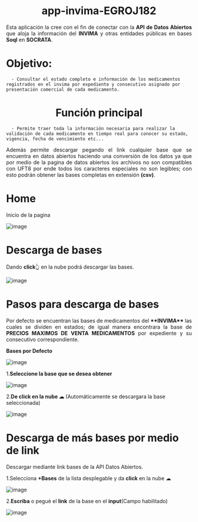 <h1 align="center">
      app-invima-EGROJ182
</h1>
<div align="justify">
      Esta aplicación la cree con el fin de conectar con la <strong>API de Datos Abiertos</strong> que aloja la información del <strong>INVIMA</strong> y otras entidades públicas en 
      bases <strong>Soql</strong> en <strong>SOCRATA</strong>.
</div>

# Objetivo:


      - Consultar el estado completo e información de los medicamentos registrados en el invima por expediente y consecutivo asignado por presentación comercial de cada medicamento.


<h1 align="center">
      Función principal
</h1>

      - Permite traer toda la información necesaria para realizar la validación de cada medicamento en tiempo real para conocer su estado, vigencia, fecha de vencimiento etc...


<div align="justify">
      Además permite descargar pegando el link cualquier base que se encuentra en datos abiertos haciendo una conversión de los datos ya que por medio de la pagina de datos abiertos los
      archivos no son compatibles con UFT8 por ende todos los caracteres especiales no son legibles; con esto podrán obtener las bases completas en extensión <strong>(csv)</strong>.
</div>

# Home
Inicio de la pagina

![image](https://github.com/EGROJ182/app-invima-EGROJ182/assets/109677233/eeaea35b-b40f-469b-81ba-bb18176f83da)

# Descarga de bases
Dando **click**👆 en la nube podrá descargar las bases.

![image](https://github.com/EGROJ182/app-invima-EGROJ182/assets/109677233/7fae180d-6057-4d28-8d39-b12481a884e1)

# Pasos para descarga de bases

<div align="justify">
      Por defecto se encuentran las bases de medicamentos del <strong>**INVIMA**</strong> las cuales se dividen en estados; de igual manera encontrara la base de <strong>PRECIOS MAXIMOS 
      DE VENTA MEDICAMENTOS</strong> por expediente y su consecutivo correspondiente.
</div>


**Bases por Defecto**

![image](https://github.com/EGROJ182/app-invima-EGROJ182/assets/109677233/85715b7b-25c0-4bf2-9e46-6596803a3d64)
      
1.**Seleccione la base que se desea obtener**
      
![image](https://github.com/EGROJ182/app-invima-EGROJ182/assets/109677233/779f0442-1ccc-47e7-93dd-a4efdb6195cf)

2.**De click en la nube ☁** (Automáticamente se descargara la base seleccionada)

![image](https://github.com/EGROJ182/app-invima-EGROJ182/assets/109677233/4bfdabc2-f9e5-4f33-aa55-89ee08faf85f)

# Descarga de más bases por medio de link
Descargar mediante link bases de la API Datos Abiertos.

1.Selecciona **+Bases** de la lista desplegable y da **click** en la nube ☁

![image](https://github.com/EGROJ182/app-invima-EGROJ182/assets/109677233/12a027f7-d1cb-428f-95ec-b7ca05485bab)

2.**Escriba** o pegué el **link** de la base en el **input**(Campo habilitado)

![image](https://github.com/EGROJ182/app-invima-EGROJ182/assets/109677233/2dd87614-74bd-428a-b0f6-49edf182cac8)
